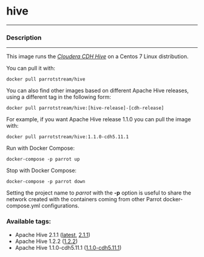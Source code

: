 # **hive**
___

### Description
___

This image runs the [*Cloudera CDH Hive*](https://www.cloudera.com/products/open-source/apache-hadoop/key-cdh-components.html) on a Centos 7 Linux distribution.

You can pull it with:

    docker pull parrotstream/hive

You can also find other images based on different Apache Hive releases, using a different tag in the following form:

    docker pull parrotstream/hive:[hive-release]-[cdh-release]

For example, if you want Apache Hive release 1.1.0 you can pull the image with:

    docker pull parrotstream/hive:1.1.0-cdh5.11.1

Run with Docker Compose:

    docker-compose -p parrot up

Stop with Docker Compose:

    docker-compose -p parrot down

Setting the project name to *parrot* with the **-p** option is useful to share the network created with the containers coming from other Parrot docker-compose.yml configurations.

### Available tags:

- Apache Hive 2.1.1 ([latest](https://github.com/parrot-stream/docker-hive/blob/latest/Dockerfile), [2.1.1](https://github.com/parrot-stream/docker-hive/blob/2.1.1/Dockerfile))
- Apache Hive 1.2.2 ([1.2.2](https://github.com/parrot-stream/docker-hive/blob/1.2.2/Dockerfile))
- Apache Hive 1.1.0-cdh5.11.1 ([1.1.0-cdh5.11.1](https://github.com/parrot-stream/docker-hive/blob/1.1.0-cdh5.11.1/Dockerfile))
